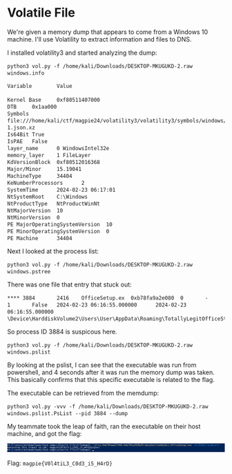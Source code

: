 # Volatile File

We're given a memory dump that appears to come from a Windows 10 machine. I'll use Volatility to extract information and files to DNS.

I installed volatility3 and started analyzing the dump:

```
python3 vol.py -f /home/kali/Downloads/DESKTOP-MKUGUKD-2.raw windows.info
```

```
Variable        Value

Kernel Base     0xf80511407000
DTB     0x1aa000
Symbols file:///home/kali/ctf/magpie24/volatility3/volatility3/symbols/windows/ntkrnlmp.pdb/CA8E2F01B822EDE6357898BFBF862997-1.json.xz
Is64Bit True
IsPAE   False
layer_name      0 WindowsIntel32e
memory_layer    1 FileLayer
KdVersionBlock  0xf80512016368
Major/Minor     15.19041
MachineType     34404
KeNumberProcessors      2
SystemTime      2024-02-23 06:17:01
NtSystemRoot    C:\Windows
NtProductType   NtProductWinNt
NtMajorVersion  10
NtMinorVersion  0
PE MajorOperatingSystemVersion  10
PE MinorOperatingSystemVersion  0
PE Machine      34404
```

Next I looked at the process list:

```
python3 vol.py -f /home/kali/Downloads/DESKTOP-MKUGUKD-2.raw windows.pstree
```

There was one file that entry that stuck out:

```
**** 3884       2416    OfficeSetup.ex  0xb78fa9a2e080  0       -       1       False   2024-02-23 06:16:55.000000      2024-02-23 06:16:55.000000      \Device\HarddiskVolume2\Users\User\AppData\Roaming\TotallyLegitOfficeStartup\OfficeSetup.exe  
```

So process ID 3884 is suspicous here.

```
python3 vol.py -f /home/kali/Downloads/DESKTOP-MKUGUKD-2.raw windows.pslist
```

By looking at the pslist, I can see that the executable was run from powershell, and 4 seconds after it was run the memory dump was taken. This basically confirms that this specific executable is related to the flag.

The executable can be retrieved from the memdump:

```
python3 vol.py -vvv -f /home/kali/Downloads/DESKTOP-MKUGUKD-2.raw windows.pslist.PsList --pid 3884 --dump
```

My teammate took the leap of faith, ran the executable on their host machine, and got the flag:

![](2024-02-26-09-05-48.png)

Flag: `magpie{V0l4tiL3_C0d3_i5_H4rD}`